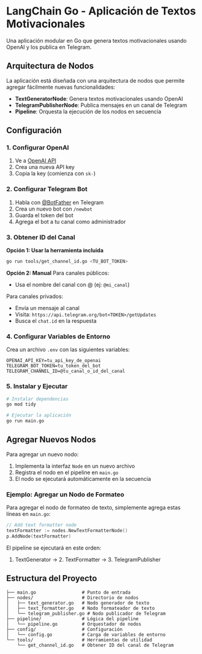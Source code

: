 # LangChain Go - Aplicación de Textos Motivacionales

Una aplicación modular en Go que genera textos motivacionales usando OpenAI y los publica en Telegram.

## Arquitectura de Nodos

La aplicación está diseñada con una arquitectura de nodos que permite agregar fácilmente nuevas funcionalidades:

- **TextGeneratorNode**: Genera textos motivacionales usando OpenAI
- **TelegramPublisherNode**: Publica mensajes en un canal de Telegram
- **Pipeline**: Orquesta la ejecución de los nodos en secuencia

## Configuración

### 1. Configurar OpenAI

1. Ve a [OpenAI API](https://platform.openai.com/api-keys)
2. Crea una nueva API key
3. Copia la key (comienza con `sk-`)

### 2. Configurar Telegram Bot

1. Habla con [@BotFather](https://t.me/botfather) en Telegram
2. Crea un nuevo bot con `/newbot`
3. Guarda el token del bot
4. Agrega el bot a tu canal como administrador

### 3. Obtener ID del Canal

**Opción 1: Usar la herramienta incluida**

```bash
go run tools/get_channel_id.go <TU_BOT_TOKEN>
```

**Opción 2: Manual**
Para canales públicos:

- Usa el nombre del canal con @ (ej: `@mi_canal`)

Para canales privados:

- Envía un mensaje al canal
- Visita: `https://api.telegram.org/bot<TOKEN>/getUpdates`
- Busca el `chat.id` en la respuesta

### 4. Configurar Variables de Entorno

Crea un archivo `.env` con las siguientes variables:

```env
OPENAI_API_KEY=tu_api_key_de_openai
TELEGRAM_BOT_TOKEN=tu_token_del_bot
TELEGRAM_CHANNEL_ID=@tu_canal_o_id_del_canal
```

### 5. Instalar y Ejecutar

```bash
# Instalar dependencias
go mod tidy

# Ejecutar la aplicación
go run main.go
```

## Agregar Nuevos Nodos

Para agregar un nuevo nodo:

1. Implementa la interfaz `Node` en un nuevo archivo
2. Registra el nodo en el pipeline en `main.go`
3. El nodo se ejecutará automáticamente en la secuencia

### Ejemplo: Agregar un Nodo de Formateo

Para agregar el nodo de formateo de texto, simplemente agrega estas líneas en `main.go`:

```go
// Add text formatter node
textFormatter := nodes.NewTextFormatterNode()
p.AddNode(textFormatter)
```

El pipeline se ejecutará en este orden:

1. TextGenerator → 2. TextFormatter → 3. TelegramPublisher

## Estructura del Proyecto

```
├── main.go                 # Punto de entrada
├── nodes/                  # Directorio de nodos
│   ├── text_generator.go   # Nodo generador de texto
│   ├── text_formatter.go   # Nodo formateador de texto
│   └── telegram_publisher.go # Nodo publicador de Telegram
├── pipeline/               # Lógica del pipeline
│   └── pipeline.go         # Orquestador de nodos
├── config/                 # Configuración
│   └── config.go           # Carga de variables de entorno
└── tools/                  # Herramientas de utilidad
    └── get_channel_id.go   # Obtener ID del canal de Telegram
```
